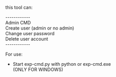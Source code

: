 this tool can: <br>

------------ <br>
Admin CMD <br>
Create user (admin or no admin) <br>
Change user password <br>
Delete user account <br>
------------ <br>

For use: <br>

- Start exp-cmd.py with python or exp-cmd.exe <br>
(ONLY FOR WINDOWS) <br>
